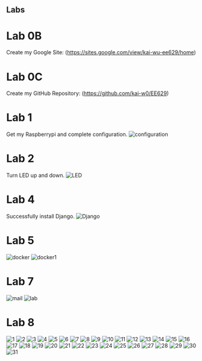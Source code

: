 Labs
----
# Lab 0B
Create my Google Site: (https://sites.google.com/view/kai-wu-ee629/home)
# Lab 0C
Create my GitHub Repository: (https://github.com/kai-w0/EE629)
# Lab 1
Get my Raspberrypi and complete configuration.
![configuration](https://github.com/kai-w0/EE629/blob/master/Lab/picture/Raspberrypi.png)
# Lab 2
Turn LED up and down.
![LED](https://github.com/kai-w0/EE629/blob/master/Lab/picture/LED.png)
# Lab 4
Successfully install Django.
![Django](https://github.com/kai-w0/EE629/blob/master/Lab/picture/django.png)
# Lab 5
![docker](https://github.com/kai-w0/EE629/blob/master/Lab/picture/docker.png)
![docker1](https://github.com/kai-w0/EE629/blob/master/Lab/picture/docker1.png)
# Lab 7
![mail](https://github.com/kai-w0/EE629/blob/master/Lab/picture/lab7.png)
![lab](https://github.com/kai-w0/EE629/blob/master/Lab/picture/lab7.1.png)
# Lab 8
![1](https://github.com/kai-w0/EE629/blob/master/Lab/picture/lab8-1.png) ![2](https://github.com/kai-w0/EE629/blob/master/Lab/picture/lab8-2.png)
![3](https://github.com/kai-w0/EE629/blob/master/Lab/picture/lab8-3.png) ![4](https://github.com/kai-w0/EE629/blob/master/Lab/picture/lab8-4.png)
![5](https://github.com/kai-w0/EE629/blob/master/Lab/picture/lab8-5.png) ![6](https://github.com/kai-w0/EE629/blob/master/Lab/picture/lab8-6.png)
![7](https://github.com/kai-w0/EE629/blob/master/Lab/picture/lab8-7.png) ![8](https://github.com/kai-w0/EE629/blob/master/Lab/picture/lab8-8.png)
![9](https://github.com/kai-w0/EE629/blob/master/Lab/picture/lab8-9.png) ![10](https://github.com/kai-w0/EE629/blob/master/Lab/picture/lab8-10.png)
![11](https://github.com/kai-w0/EE629/blob/master/Lab/picture/lab8-11.png) ![12](https://github.com/kai-w0/EE629/blob/master/Lab/picture/lab8-12.png)
![13](https://github.com/kai-w0/EE629/blob/master/Lab/picture/lab8-13.png) ![14](https://github.com/kai-w0/EE629/blob/master/Lab/picture/lab8-14.png)
![15](https://github.com/kai-w0/EE629/blob/master/Lab/picture/lab8-15.png) ![16](https://github.com/kai-w0/EE629/blob/master/Lab/picture/lab8-16.png)
![17](https://github.com/kai-w0/EE629/blob/master/Lab/picture/lab8-17.png) ![18](https://github.com/kai-w0/EE629/blob/master/Lab/picture/lab8-18.png)
![19](https://github.com/kai-w0/EE629/blob/master/Lab/picture/lab8-19.png) ![20](https://github.com/kai-w0/EE629/blob/master/Lab/picture/lab8-20.png)
![21](https://github.com/kai-w0/EE629/blob/master/Lab/picture/lab8-21.png) ![22](https://github.com/kai-w0/EE629/blob/master/Lab/picture/lab8-22.png)
![23](https://github.com/kai-w0/EE629/blob/master/Lab/picture/lab8-23.png) ![24](https://github.com/kai-w0/EE629/blob/master/Lab/picture/lab8-24.png)
![25](https://github.com/kai-w0/EE629/blob/master/Lab/picture/lab8-25.png) ![26](https://github.com/kai-w0/EE629/blob/master/Lab/picture/lab8-26.png)
![27](https://github.com/kai-w0/EE629/blob/master/Lab/picture/lab8-27.png) ![28](https://github.com/kai-w0/EE629/blob/master/Lab/picture/lab8-28.png)
![29](https://github.com/kai-w0/EE629/blob/master/Lab/picture/lab8-29.png) ![30](https://github.com/kai-w0/EE629/blob/master/Lab/picture/la8-30.png)
![31](https://github.com/kai-w0/EE629/blob/master/Lab/picture/lan8-31.png)
